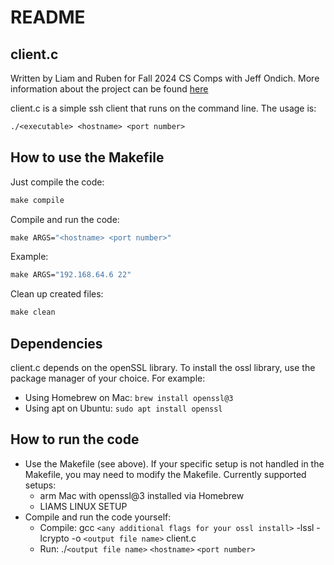 # README

## client.c

Written by Liam and Ruben for Fall 2024 CS Comps with Jeff Ondich. More information about the project can be found [here](https://docs.google.com/document/d/e/2PACX-1vSouRo8KV3OQYULsrzRG4ekcRslUbjvLqcGHJjQ8peiBg_xVDK24utqCMxEoJRkYdpKWsjdgJuT5ZX9/pub)

client.c is a simple ssh client that runs on the command line. The usage is:

```makefile
./<executable> <hostname> <port number>
```

## How to use the Makefile

Just compile the code:

```makefile
make compile
```

Compile and run the code:

```makefile
make ARGS="<hostname> <port number>"
```

Example:

```makefile
make ARGS="192.168.64.6 22"
```

Clean up created files:

```makefile
make clean
```
## Dependencies
client.c depends on the openSSL library. 
To install the ossl library, use the package manager of your choice. For example:
* Using Homebrew on Mac: `brew install openssl@3`
* Using apt on Ubuntu: `sudo apt install openssl`

## How to run the code
* Use the Makefile (see above). If your specific setup is not handled in the Makefile, you may need to modify the Makefile. Currently supported setups:
  * arm Mac with openssl@3 installed via Homebrew
  * LIAMS LINUX SETUP
* Compile and run the code yourself:
  * Compile: gcc `<any additional flags for your ossl install>` -lssl -lcrypto -o `<output file name>` client.c
  * Run: ./`<output file name>` `<hostname>` `<port number>`
